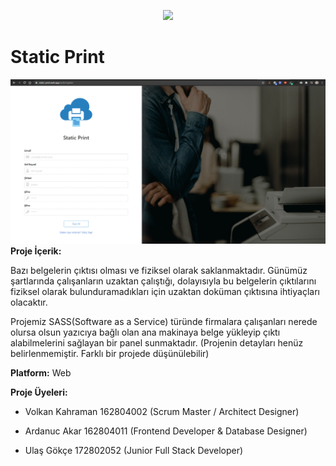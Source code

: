 <p align="center">
<img src="https://play-lh.googleusercontent.com/oZmXJ4CkYKdQonquHQekyI-5IpOo3D9ZVUX0pMvMWddX2PmhPAx_STgzZcw5Pa7Hcw" width="250" >
</p>

# Static Print

![gif](./ss/static.gif)
**Proje İçerik:**

Bazı belgelerin çıktısı olması ve fiziksel olarak saklanmaktadır. Günümüz şartlarında çalışanların uzaktan çalıştığı, dolayısıyla bu belgelerin çıktılarını fiziksel olarak bulunduramadıkları için uzaktan doküman çıktısına ihtiyaçları olacaktır.

Projemiz SASS(Software as a Service) türünde firmalara çalışanları nerede olursa olsun yazıcıya bağlı olan ana makinaya belge yükleyip çıktı alabilmelerini sağlayan bir panel sunmaktadır. (Projenin detayları henüz belirlenmemiştir. Farklı bir projede düşünülebilir)

**Platform:** Web

**Proje Üyeleri:**

-   Volkan Kahraman 162804002 (Scrum Master / Architect Designer)
    
-   Ardanuc Akar 162804011 (Frontend Developer & Database Designer)
    
-   Ulaş Gökçe 172802052 (Junior Full Stack Developer)
    

